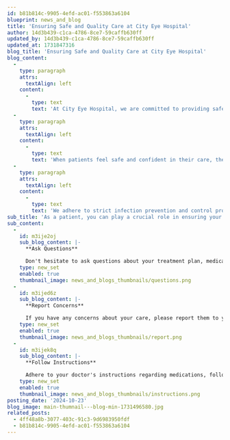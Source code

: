 ```yaml
---
id: b81b814c-9905-4efd-ac01-f553863a6104
blueprint: news_and_blog
title: 'Ensuring Safe and Quality Care at City Eye Hospital'
author: 14d3b439-c1ca-4786-8ce7-59caffb630ff
updated_by: 14d3b439-c1ca-4786-8ce7-59caffb630ff
updated_at: 1731847316
blog_title: 'Ensuring Safe and Quality Care at City Eye Hospital'
blog_content:
  -
    type: paragraph
    attrs:
      textAlign: left
    content:
      -
        type: text
        text: 'At City Eye Hospital, we are committed to providing safe and high-quality care to every patient who walks through our doors. Patient safety is paramount in healthcare. It ensures patients receive the right care at the right time, preventing adverse events and improving overall outcomes.'
  -
    type: paragraph
    attrs:
      textAlign: left
    content:
      -
        type: text
        text: 'When patients feel safe and confident in their care, they are more likely to adhere to treatment plans and achieve better health outcomes. At City Eye Hospital, we have implemented several measures to ensure patient safety.'
  -
    type: paragraph
    attrs:
      textAlign: left
    content:
      -
        type: text
        text: 'We adhere to strict infection prevention and control protocols to minimize the risk of healthcare-associated infections. We provide patients with clear information about their treatment plan, medications, and expected outcomes. We are committed to continuous improvement and regularly review our patient safety practices to identify areas for improvement.'
sub_title: 'As a patient, you can play a crucial role in ensuring your own safety:'
sub_content:
  -
    id: m3ije2oj
    sub_blog_content: |-
      **Ask Questions**

      Don't hesitate to ask questions about your treatment plan, medications, and procedures.
    type: new_set
    enabled: true
    thumbnail_image: news_and_blogs_thumbnails/questions.png
  -
    id: m3ijed6z
    sub_blog_content: |-
      **Report Concerns**

      If you have any concerns about your care, please report them to your healthcare provider.
    type: new_set
    enabled: true
    thumbnail_image: news_and_blogs_thumbnails/report.png
  -
    id: m3ijek8q
    sub_blog_content: |-
      **Follow Instructions** 

      Adhere to your doctor's instructions regarding medications, follow-up appointments, and lifestyle changes.
    type: new_set
    enabled: true
    thumbnail_image: news_and_blogs_thumbnails/instructions.png
posting_date: '2024-10-23'
blog_image: main-thumnail---blog-min-1731496580.jpg
related_posts:
  - 4ff48a8b-3077-403c-91c3-9d6983950fdf
  - b81b814c-9905-4efd-ac01-f553863a6104
---
```

